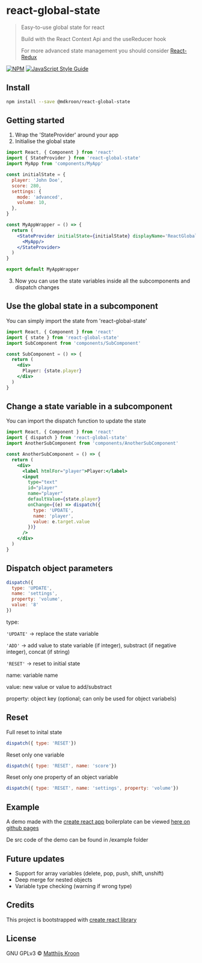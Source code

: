 # react-global-state

> Easy-to-use global state for react
>
> Build with the React Context Api and the useReducer hook
>
> For more advanced state management you should consider [React-Redux](https://react-redux.js.org/)

[![NPM](https://img.shields.io/npm/v/@mdkroon/react-global-state.svg)](https://www.npmjs.com/package/@mdkroon/react-global-state) [![JavaScript Style Guide](https://img.shields.io/badge/code_style-standard-brightgreen.svg)](https://standardjs.com)

## Install

```bash
npm install --save @mdkroon/react-global-state
```

## Getting started

1. Wrap the 'StateProvider' around your app
2. Initialise the global state

```jsx
import React, { Component } from 'react'
import { StateProvider } from 'react-global-state'
import MyApp from 'components/MyApp'

const initialState = {
  player: 'John Doe',
  score: 280,
  settings: {
    mode: 'advanced',
    volume: 10,
  },
}

const MyAppWrapper = () => {
  return (
    <StateProvider initialState={initialState} displayName='ReactGlobalState'>
      <MyApp/>
    </StateProvider>
  )
}

export default MyAppWrapper
```
3. Now you can use the state variables inside all the subcomponents and dispatch changes

## Use the global state in a subcomponent
You can simply import the state from 'react-global-state'

```jsx
import React, { Component } from 'react'
import { state } from 'react-global-state'
import SubComponent from 'components/SubComponent'

const SubComponent = () => {
  return (
    <div>
      Player: {state.player}
    </div>
  )
}
```

## Change a state variable in a subcomponent
You can import the dispatch function to update the state

```jsx
import React, { Component } from 'react'
import { dispatch } from 'react-global-state'
import AnotherSubComponent from 'components/AnotherSubComponent'

const AnotherSubComponent = () => {
  return (
    <div>
      <label htmlFor="player">Player:</label>
      <input
        type="text"
        id="player"
        name="player"
        defaultValue={state.player}
        onChange={(e) => dispatch({
          type: 'UPDATE',
          name: 'player',
          value: e.target.value
        })}
      />
    </div>
  )
}
```
## Dispatch object parameters

```js
dispatch({
  type: 'UPDATE',
  name: 'settings',
  property: 'volume',
  value: '8'
})
```
type:

`'UPDATE'` -> replace the state variable

`'ADD'` -> add value to state variable (if integer), substract (if negative integer), concat (if string)

`'RESET'` -> reset to initial state

name: variable name

value: new value or value to add/substract

property: object key (optional; can only be used for object variabels)

## Reset

Full reset to inital state

```js
dispatch({ type: 'RESET'})
```
Reset only one variable

```js
dispatch({ type: 'RESET', name: 'score'})
```
Reset only one property of an object variable

```js
dispatch({ type: 'RESET', name: 'settings', property: 'volume'})
```

## Example
A demo made with the [create react app](https://www.npmjs.com/package/create-react-app) boilerplate can be viewed [here on github pages](https://mdkroon.github.io/react-global-state/)

De src code of the demo can be found in /example folder

## Future updates
- Support for array variables (delete, pop, push, shift, unshift)
- Deep merge for nested objects
- Variable type checking (warning if wrong type)

## Credits

This project is bootstrapped with [create react library](https://github.com/transitive-bullshit/create-react-library)

## License

GNU GPLv3 © [Matthijs Kroon](https://github.com/MDKroon)
